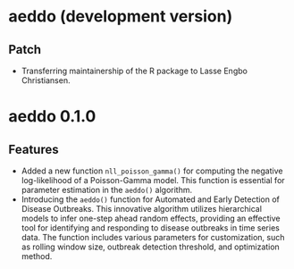 # aeddo (development version)

## Patch

* Transferring maintainership of the R package to Lasse Engbo Christiansen.

# aeddo 0.1.0

## Features

- Added a new function `nll_poisson_gamma()` for computing the negative log-likelihood of a Poisson-Gamma model. This function is essential for parameter estimation in the `aeddo()` algorithm.
- Introducing the `aeddo()` function for Automated and Early Detection of Disease Outbreaks. This innovative algorithm utilizes hierarchical models to infer one-step ahead random effects, providing an effective tool for identifying and responding to disease outbreaks in time series data. The function includes various parameters for customization, such as rolling window size, outbreak detection threshold, and optimization method.
